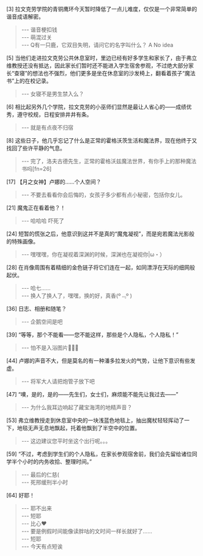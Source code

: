 
[3] 拉文克劳学院的青铜鹰环今天暂时降低了一点儿难度，仅仅是一个非常简单的谐音成语解密。
>--- 谐音梗扣钱<br>
>--- 萌混过关<br>
>--- Q有一只鹿，它双目失明，请问它的名字叫什么？
A No idea<br>

[5] 当他们走进拉文克劳公共休息室时，里边已经有好多学生和家长了，由于弗立维教授还没有抵达，因此家长们暂时还不能进入学生宿舍参观，不过绝大部分家长“查寝”的想法也不强烈，他们更多是坐在休息室的沙发椅上，翻看着孩子“魔法书”上的在校记录。
>--- 女寝不是男生禁入么？<br>

[6] 相比起另外几个学院，拉文克劳的小巫师们显然是最让人省心的——成绩优秀，遵守校规，日程安排井井有条。
>--- 就是有点夜不归宿<br>

[8] 这些日子，他几乎忘记了什么是正常的霍格沃茨生活和魔法界，现在他终于又找回了些许平静的气息。
>--- 完了，洛夫古德先生，正常的霍格沃兹魔法世界，有你手上的那种魔法书吗[fn=26]<br>

[17] 【月之女神】卢娜的……个人空间？
>--- 不要去看看你会后悔的，女孩子多少都有点小秘密，包括你女儿。<br>

[21] 魔鬼正在看着他？！
>--- 哈哈哈 吓死了<br>

[24] 短暂的慌张之后，他意识到这并不是真的“魔鬼凝视”，而是宛若魔法光影般的特殊画像。
>--- 嘿嘿嘿，你在凝视着深渊的时候，深渊也在凝视你|ω・）<br>

[28] 在肖像周围有着精细的金色链子将它们连在一起，如同漂浮在天际的细网般起伏。
>--- 哈七……<br>
>--- 换人了换人了，嘿嘿，换的好，真香(º﹃º )<br>

[36] 日志、相册和随笔？
>--- 企鹅空间是吧<br>

[39] “等等，那个不能看——您不能这样，那些是个人隐私，个人隐私！”
>--- 怕不是入浴图片🥵🥵🥵<br>

[44] 卢娜的声音不大，但是莫名的有一种潘多拉发火的气势，让他下意识有些发虚。
>--- 将军大人请把炮管子放下吧<br>

[47] “噢，是的，是的——先生们，女士们，麻烦能不能先让我过去——”
>--- 为什么我耳边响起了藏宝海湾的地精声音？<br>

[53] 弗立维教授走到休息室中央的一块浅蓝色地毯上，抽出魔杖轻轻挥动了一下，地毯无声无息地飘起，托着他飘到了半空中的位置。
>--- 这边建议您平时坐这个出行呢。。。<br>

[59] “不过，考虑到学生们的个人隐私，在家长参观宿舍前，我们会先留给诸位同学半个小时的内务收拾、整理时间。”
>--- 最后的仁慈(<br>
>--- 死邢缓刑半小时<br>

[64] 好耶！
>--- 耶不出来<br>
>--- 短耶<br>
>--- 比心❤<br>
>--- 要是例假时间能像读胖咕的文时间一样长就好了……<br>
>--- 短耶<br>
>--- 今天有点短诶<br>
